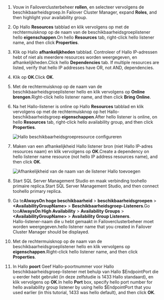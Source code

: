 1. <span data-ttu-id="98ac7-101">Vouw in Failoverclusterbeheer **rollen**, en selecteer vervolgens de beschikbaarheidsgroep.</span><span class="sxs-lookup"><span data-stu-id="98ac7-101">In Failover Cluster Manager, expand **Roles**, and then highlight your availability group.</span></span>  

2. <span data-ttu-id="98ac7-102">Op Hallo **Resources** tabblad en klik vervolgens op met de rechtermuisknop op de naam van de beschikbaarheidsgroeplistener hello **eigenschappen**.</span><span class="sxs-lookup"><span data-stu-id="98ac7-102">On hello **Resources** tab, right-click hello listener name, and then click **Properties**.</span></span>

3. <span data-ttu-id="98ac7-103">Klik op Hallo **afhankelijkheden** tabblad. Controleer of Hallo IP-adressen hebt of niet als meerdere resources worden weergegeven, en afhankelijkheden.</span><span class="sxs-lookup"><span data-stu-id="98ac7-103">Click hello **Dependencies** tab. If multiple resources are listed, verify that hello IP addresses have OR, not AND, dependencies.</span></span>  

4. <span data-ttu-id="98ac7-104">Klik op **OK**.</span><span class="sxs-lookup"><span data-stu-id="98ac7-104">Click **OK**.</span></span>

5. <span data-ttu-id="98ac7-105">Met de rechtermuisknop op de naam van de beschikbaarheidsgroeplistener hello en klik vervolgens op **Online brengen**.</span><span class="sxs-lookup"><span data-stu-id="98ac7-105">Right-click hello listener name, and then click **Bring Online**.</span></span>

6. <span data-ttu-id="98ac7-106">Na het Hallo-listener is online op Hallo **Resources** tabblad en klik vervolgens op met de rechtermuisknop op het Hallo-beschikbaarheidsgroep **eigenschappen**.</span><span class="sxs-lookup"><span data-stu-id="98ac7-106">After hello listener is online, on hello **Resources** tab, right-click hello availability group, and then click **Properties**.</span></span>
   
    ![Hallo beschikbaarheidsgroepresource configureren](./media/virtual-machines-sql-server-configure-alwayson-availability-group-listener/IC678772.gif)

7. <span data-ttu-id="98ac7-108">Maken van een afhankelijkheid Hallo listener bron (niet Hallo IP-adres resources naam) en klik vervolgens op **OK**.</span><span class="sxs-lookup"><span data-stu-id="98ac7-108">Create a dependency on hello listener name resource (not hello IP address resources name), and then click **OK**.</span></span>
   
    ![Afhankelijkheid van de naam van de listener Hallo toevoegen](./media/virtual-machines-sql-server-configure-alwayson-availability-group-listener/IC678773.gif)

8. <span data-ttu-id="98ac7-110">Start SQL Server Management Studio en maak verbinding toohello primaire replica.</span><span class="sxs-lookup"><span data-stu-id="98ac7-110">Start SQL Server Management Studio, and then connect toohello primary replica.</span></span>

9. <span data-ttu-id="98ac7-111">Ga te**AlwaysOn hoge beschikbaarheid** > **beschikbaarheidsgroepen** > **\<AvailabilityGroupName\>**   >  **Beschikbaarheidsgroep-Listeners**.</span><span class="sxs-lookup"><span data-stu-id="98ac7-111">Go too**AlwaysOn High Availability** > **Availability Groups** > **\<AvailabilityGroupName\>** > **Availability Group Listeners**.</span></span>  
    <span data-ttu-id="98ac7-112">Hallo-listener-naam die u hebt gemaakt in Failoverclusterbeheer moet worden weergegeven.</span><span class="sxs-lookup"><span data-stu-id="98ac7-112">hello listener name that you created in Failover Cluster Manager should be displayed.</span></span>

10. <span data-ttu-id="98ac7-113">Met de rechtermuisknop op de naam van de beschikbaarheidsgroeplistener hello en klik vervolgens op **eigenschappen**.</span><span class="sxs-lookup"><span data-stu-id="98ac7-113">Right-click hello listener name, and then click **Properties**.</span></span>

11. <span data-ttu-id="98ac7-114">In Hallo **poort** Geef Hallo-poortnummer voor Hallo beschikbaarheidsgroep-listener met behulp van Hallo $EndpointPort die u eerder hebt gebruikt (in deze zelfstudie is 1433 Hallo standaard), en klik vervolgens op **OK**.</span><span class="sxs-lookup"><span data-stu-id="98ac7-114">In hello **Port** box, specify hello port number for hello availability group listener by using hello $EndpointPort that you used earlier (in this tutorial, 1433 was hello default), and then click **OK**.</span></span>

